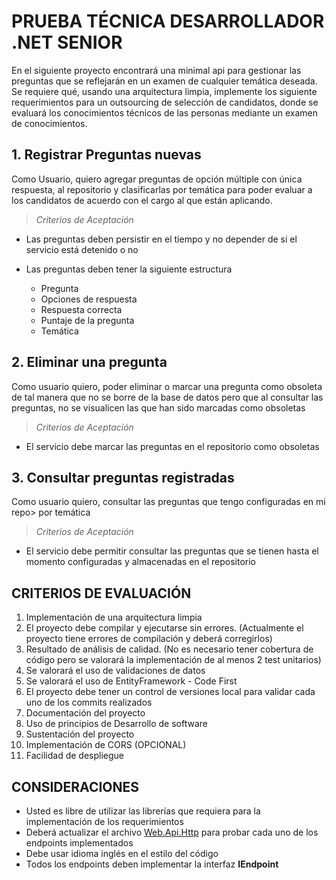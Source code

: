 # PRUEBA TÉCNICA DESARROLLADOR .NET SENIOR

En el siguiente proyecto encontrará una minimal api para gestionar las preguntas que se reflejarán en un examen de cualquier temática deseada. Se requiere qué, usando una arquitectura limpia, implemente los siguiente requerimientos para un outsourcing de selección de candidatos, donde se evaluará los conocimientos técnicos de las personas mediante un examen de conocimientos.

## 1. Registrar Preguntas nuevas

Como Usuario, quiero agregar preguntas de opción múltiple con única respuesta, al repositorio y clasificarlas por temática para poder evaluar a los candidatos de acuerdo con el cargo al que están aplicando.

> *Criterios de Aceptación*

- Las preguntas deben persistir en el tiempo y no depender de si el servicio está detenido o no
  
- Las preguntas deben tener la siguiente estructura
    
    - Pregunta
    - Opciones de respuesta
    - Respuesta correcta
    - Puntaje de la pregunta
    - Temática

## 2. Eliminar una pregunta

Como usuario quiero, poder eliminar o marcar una pregunta como obsoleta de tal manera que no se borre de la base de datos pero que al consultar las preguntas, no se visualicen las que han sido marcadas como obsoletas

> *Criterios de Aceptación*

- El servicio debe marcar las preguntas en el repositorio como obsoletas
  
## 3. Consultar preguntas registradas

Como usuario quiero, consultar las preguntas que tengo configuradas  en mi repo> por temática

> *Criterios de Aceptación*

- El servicio debe permitir consultar las preguntas que se tienen hasta el momento configuradas y almacenadas en el repositorio

## CRITERIOS DE EVALUACIÓN

1. Implementación de una arquitectura limpia
2. El proyecto debe compilar y ejecutarse sin errores. (Actualmente el proyecto tiene errores de compilación y deberá corregirlos)
3. Resultado de análisis de calidad. (No es necesario tener cobertura de código pero se valorará la implementación de al menos 2 test unitarios)
4. Se valorará el uso de validaciones de datos
5. Se valorará el uso de EntityFramework - Code First
6. El proyecto debe tener un control de versiones local para validar cada uno de los commits realizados
7. Documentación del proyecto
8. Uso de principios de Desarrollo de software
9. Sustentación del proyecto
10. Implementación de CORS (OPCIONAL)
11. Facilidad de despliegue

## CONSIDERACIONES

- Usted es libre de utilizar las librerías que requiera para la implementación de los requerimientos
- Deberá actualizar el archivo [Web.Api.Http](./src/Web.Api/Web.Api.http) para probar cada uno de los endpoints implementados
- Debe usar idioma inglés en el estilo del código
- Todos los endpoints deben implementar la interfaz __IEndpoint__